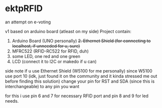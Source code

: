# ektpRFID
an attempt on e-voting

v1 based on arduino board (atleast on my side)
Project contain: 
1. Arduino Board (UNO personally)
~~2. Ethernet Shield (for connecting to localhost, if unneeded for u, sure)~~
3. MFRC522 (RFID-RC522 for RFID, duh)
4. some LED, one red and one green
5. LCD (connect it to I2C or makedo if u can)

side note if u use Ethernet Shield (W5100 for me personally)
since W5100 use port 10 (idk, just found it on the community and it kinda stressed me out before finding this solution)
change your pin for RST and SDA (since this is interchangeable)
to any pin you want

for this i use pin 6 and 7 for necessary RFID port
and pin 8 and 9 for led needs.
